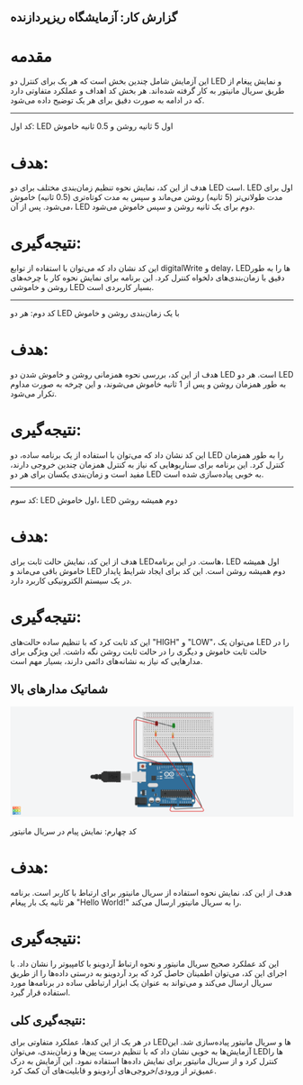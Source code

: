 ## گزارش کار: آزمایشگاه ریزپردازنده

# مقدمه

این آزمایش شامل چندین بخش است که هر یک برای کنترل دو LED و نمایش پیغام از طریق سریال مانیتور به کار گرفته شده‌اند. هر بخش کد اهداف و عملکرد متفاوتی دارد که در ادامه به صورت دقیق برای هر یک توضیح داده می‌شود.


---

کد اول: LED اول 5 ثانیه روشن و 0.5 ثانیه خاموش

# هدف:

هدف از این کد، نمایش نحوه تنظیم زمان‌بندی مختلف برای دو LED است. LED اول برای مدت طولانی‌تر (5 ثانیه) روشن می‌ماند و سپس به مدت کوتاه‌تری (0.5 ثانیه) خاموش می‌شود. پس از آن، LED دوم برای یک ثانیه روشن و سپس خاموش می‌شود.

# نتیجه‌گیری:

این کد نشان داد که می‌توان با استفاده از توابع digitalWrite و delay، LEDها را به طور دقیق با زمان‌بندی‌های دلخواه کنترل کرد. این برنامه برای نمایش نحوه کار با چرخه‌های روشن و خاموشی LED بسیار کاربردی است.


---

کد دوم: هر دو LED با یک زمان‌بندی روشن و خاموش

# هدف:

هدف از این کد، بررسی نحوه همزمانی روشن و خاموش شدن دو LED است. هر دو LED به طور همزمان روشن و پس از 1 ثانیه خاموش می‌شوند، و این چرخه به صورت مداوم تکرار می‌شود.

# نتیجه‌گیری:

این کد نشان داد که می‌توان با استفاده از یک برنامه ساده، دو LED را به طور همزمان کنترل کرد. این برنامه برای سناریوهایی که نیاز به کنترل همزمان چندین خروجی دارند، مفید است و زمان‌بندی یکسان برای هر دو LED به خوبی پیاده‌سازی شده است.


---

کد سوم: LED اول خاموش، LED دوم همیشه روشن

# هدف:

هدف از این کد، نمایش حالت ثابت برای LEDهاست. در این برنامه، LED اول همیشه خاموش باقی می‌ماند و LED دوم همیشه روشن است. این کد برای ایجاد شرایط پایدار در یک سیستم الکترونیکی کاربرد دارد.

# نتیجه‌گیری:

این کد ثابت کرد که با تنظیم ساده حالت‌های "HIGH" و "LOW"، می‌توان یک LED را در حالت ثابت خاموش و دیگری را در حالت ثابت روشن نگه داشت. این ویژگی برای مدارهایی که نیاز به نشانه‌های دائمی دارند، بسیار مهم است.
## شماتیک مدارهای بالا

![](https://github.com/Mortezamohasebati/Microprocessor-/blob/main/Super%20Bruticus.png)

کد چهارم: نمایش پیام در سریال مانیتور

# هدف:

هدف از این کد، نمایش نحوه استفاده از سریال مانیتور برای ارتباط با کاربر است. برنامه هر ثانیه یک بار پیغام "Hello World!" را به سریال مانیتور ارسال می‌کند.

# نتیجه‌گیری:

این کد عملکرد صحیح سریال مانیتور و نحوه ارتباط آردوینو با کامپیوتر را نشان داد. با اجرای این کد، می‌توان اطمینان حاصل کرد که برد آردوینو به درستی داده‌ها را از طریق سریال ارسال می‌کند و می‌تواند به عنوان یک ابزار ارتباطی ساده در برنامه‌ها مورد استفاده قرار گیرد.




## نتیجه‌گیری کلی:

در هر یک از این کدها، عملکرد متفاوتی برای LEDها و سریال مانیتور پیاده‌سازی شد. این آزمایش‌ها به خوبی نشان داد که با تنظیم درست پین‌ها و زمان‌بندی، می‌توان LEDها را کنترل کرد و از سریال مانیتور برای نمایش داده‌ها استفاده نمود. این آزمایش به درک عمیق‌تر از ورودی/خروجی‌های آردوینو و قابلیت‌های آن کمک کرد.
